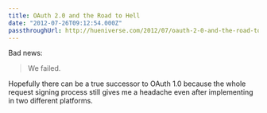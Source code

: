 ```yaml
---
title: OAuth 2.0 and the Road to Hell
date: "2012-07-26T09:12:54.000Z"
passthroughUrl: http://hueniverse.com/2012/07/oauth-2-0-and-the-road-to-hell/
---
```


Bad news:

> We failed.

Hopefully there can be a true successor to OAuth 1.0 because the whole request signing process still gives me a headache even after implementing in two different platforms.